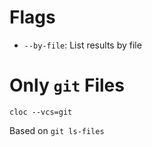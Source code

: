 # Flags

- `--by-file`: List results by file

# Only `git` Files

	cloc --vcs=git

Based on `git ls-files`
